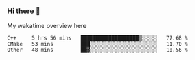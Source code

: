 ### Hi there 👋

<!--
**Jassy930/Jassy930** is a ✨ _special_ ✨ repository because its `README.md` (this file) appears on your GitHub profile.

Here are some ideas to get you started:

- 🔭 I’m currently working on ...
- 🌱 I’m currently learning ...
- 👯 I’m looking to collaborate on ...
- 🤔 I’m looking for help with ...
- 💬 Ask me about ...
- 📫 How to reach me: ...
- 😄 Pronouns: ...
- ⚡ Fun fact: ...
-->

My wakatime overview here
<!--START_SECTION:waka-->
```text
C++     5 hrs 56 mins   ███████████████████▒░░░░░   77.68 % 
CMake   53 mins         ███░░░░░░░░░░░░░░░░░░░░░░   11.70 % 
Other   48 mins         ██▓░░░░░░░░░░░░░░░░░░░░░░   10.56 % 
```
<!--END_SECTION:waka-->
